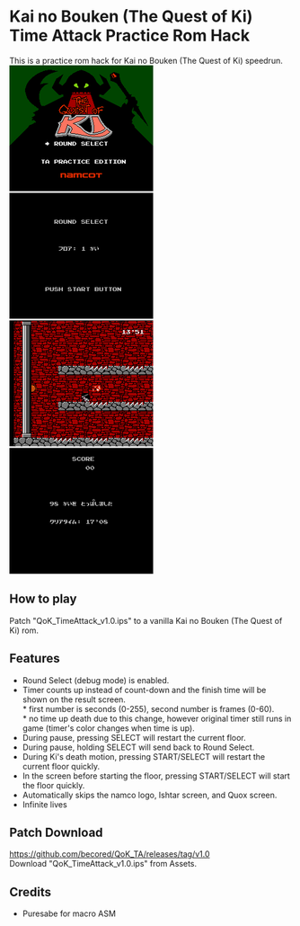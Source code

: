 # Kai no Bouken (The Quest of Ki) Time Attack Practice Rom Hack
This is a practice rom hack for Kai no Bouken (The Quest of Ki) speedrun.  
![pic01](images/pic01.png) ![pic02](images/pic02.png)  
![pic03](images/pic03.png) ![pic04](images/pic04.png)  
  
## How to play
Patch "QoK_TimeAttack_v1.0.ips" to a vanilla Kai no Bouken (The Quest of Ki) rom.  

## Features  
- Round Select (debug mode) is enabled.  
- Timer counts up instead of count-down and the finish time will be shown on the result screen.  
\* first number is seconds (0-255), second number is frames (0-60).  
\* no time up death due to this change, however original timer still runs in game (timer's color changes when time is up).  
- During pause, pressing SELECT will restart the current floor.  
- During pause, holding SELECT will send back to Round Select.  
- During Ki's death motion, pressing START/SELECT will restart the current floor quickly.  
- In the screen before starting the floor, pressing START/SELECT will start the floor quickly.
- Automatically skips the namco logo, Ishtar screen, and Quox screen.  
- Infinite lives  
  
## Patch Download
https://github.com/becored/QoK_TA/releases/tag/v1.0  
Download "QoK_TimeAttack_v1.0.ips" from Assets.  
  
## Credits  
- Puresabe for macro ASM  
